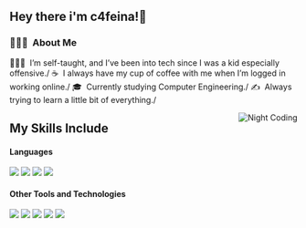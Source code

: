 <h2 align="left">Hey there i'm c4feina!👋</h2>

<!-- ## 👋 &nbsp;Hey there! I'm Aditya Kanoi -->

### 👨🏻‍💻 &nbsp;About Me

👨🏻‍💻 &nbsp;I’m self-taught, and I’ve been into tech since I was a kid especially offensive./
☕ &nbsp;I always have my cup of coffee with me when I’m logged in working online./
🎓 &nbsp;Currently studying Computer Engineering./
✍️ &nbsp;Always trying to learn a little bit of everything./

<img alt="Night Coding" src="https://media.giphy.com/media/v1.Y2lkPTc5MGI3NjExZWdtcDg0aWxqZ2Z5N3Z2Z29oZ3dwb3ZhMW94N3ZwOTU0dGNzdGhqMyZlcD12MV9naWZzX3NlYXJjaCZjdD1n/oZEBLugoTthxS/giphy.gif" align="right"/>

## My Skills Include

<h4> Languages </h4>
<span> 
  <img src="https://img.shields.io/badge/HTML5-E34F26?style=for-the-badge&logo=html5&logoColor=white">
  <img src="https://img.shields.io/badge/CSS3-1572B6?style=for-the-badge&logo=css3&logoColor=white">
  <img src="https://img.shields.io/badge/C-00599C?style=for-the-badge&logo=c&logoColor=white">
  <img src="https://img.shields.io/badge/python-3670A0?style=for-the-badge&logo=python&logoColor=ffdd54">

</span>


<h4> Other Tools and Technologies </h4>
<span>
   <img src= "https://img.shields.io/badge/Linux-FCC624?style=for-the-badge&logo=linux&logoColor=black">
  <img src="https://img.shields.io/badge/Git-F05032?style=for-the-badge&logo=git&logoColor=white">
  <img src="https://img.shields.io/badge/jira-%230A0FFF.svg?style=for-the-badge&logo=jira&logoColor=white">
 <img src= "https://img.shields.io/badge/adobe%20photoshop-%2331A8FF.svg?style=for-the-badge&logo=adobe%20photoshop&logoColor=white">
 <img src= "https://img.shields.io/badge/Tor-7D4698?style=for-the-badge&logo=Tor-Browser&logoColor=white">




</span>
